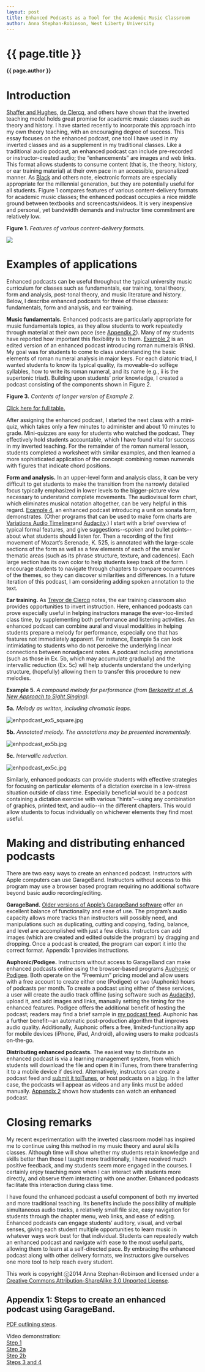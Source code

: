 ```yaml
---
layout: post
title: Enhanced Podcasts as a Tool for the Academic Music Classroom
author: Anna Stephan-Robinson, West Liberty University
---
```


{{ page.title }}
================
**{{ page.author }}**

Introduction
============

[Shaffer and Hughes](http://www.google.com/url?q=http%3A%2F%2Fwww.flipcamp.org%2Fengagingstudents%2Fshafferintro.html&sa=D&sntz=1&usg=AFQjCNHdo8F-0-l1EfsZ7XkcIsQnd1IutQ), [de Clercq](http://www.google.com/url?q=http%3A%2F%2Fwww.flipcamp.org%2Fengagingstudents%2FdeClercq.html&sa=D&sntz=1&usg=AFQjCNFS5ln7dEHE87dnYbodtijucAWSaw), and others have shown that the inverted teaching model holds great promise for academic music classes such as theory and history. I have started recently to incorporate this approach into my own theory teaching, with an encouraging degree of success. This essay focuses on the enhanced podcast, one tool I have used in my inverted classes and as a supplement in my traditional classes. Like a traditional audio podcast, an enhanced podcast can include pre-recorded or instructor-created audio; the “enhancements” are images and web links. This format allows students to consume content (that is, the theory, history, or ear training material) at their own pace in an accessible, personalized manner. As [Black](http://www.google.com/url?q=http%3A%2F%2Feric.ed.gov%2F%3Fid%3DEJ872487&sa=D&sntz=1&usg=AFQjCNFe8HDTUcgFxiePmkBBklpbZ9if3Q) and others note, electronic formats are especially appropriate for the millennial generation, but they are potentially useful for all students. Figure 1 compares features of various content-delivery formats for academic music classes; the enhanced podcast occupies a nice middle ground between textbooks and screencasts/videos. It is very inexpensive and personal, yet bandwidth demands and instructor time commitment are relatively low.

**Figure 1.** *Features of various content-delivery formats.*

[![](images/SR-image03.png)](images/SR-image03.png)

Examples of applications
========================

Enhanced podcasts can be useful throughout the typical university music curriculum for classes such as fundamentals, ear training, tonal theory, form and analysis, post-tonal theory, and music literature and history. Below, I describe enhanced podcasts for three of these classes: fundamentals, form and analysis, and ear training.

**Music fundamentals.** Enhanced podcasts are particularly appropriate for music fundamentals topics, as they allow students to work repeatedly through material at their own pace (see [Appendix 2](images/SR-Appendix02.pdf)). Many of my students have reported how important this flexibility is to them. [Example 2](https://docs.google.com/file/d/0B0rOIBDWklVoTTlzaTlzeGtpNVE/edit) is an edited version of an enhanced podcast introducing roman numerals (RNs). My goal was for students to come to class understanding the basic elements of roman numeral analysis in major keys. For each diatonic triad, I wanted students to know its typical quality, its moveable-do solfège syllables, how to write its roman numeral, and its name (e.g., ii is the supertonic triad). Building upon students’ prior knowledge, I created a podcast consisting of the components shown in Figure 2.

**Figure 3.** *Contents of longer version of Example 2.*

[Click here for full table.](SRFigure2.html)

After assigning the enhanced podcast, I started the next class with a mini-quiz, which takes only a few minutes to administer and about 10 minutes to grade. Mini-quizzes are easy for students who watched the podcast. They effectively hold students accountable, which I have found vital for success in my inverted teaching. For the remainder of the roman numeral lesson, students completed a worksheet with similar examples, and then learned a more sophisticated application of the concept: combining roman numerals with figures that indicate chord positions.

**Form and analysis.** In an upper-level form and analysis class, it can be very difficult to get students to make the transition from the narrowly detailed focus typically emphasized in lower levels to the bigger-picture view necessary to understand complete movements. The audiovisual form chart, which eliminates musical notation altogether, can be very helpful in this regard. [Example 4](http://www.google.com/url?q=http%3A%2F%2Fenhancedpodcastsmusicclassroom.blogspot.com%2F2014%2F07%2Fexample-2.html&sa=D&sntz=1&usg=AFQjCNGMLC3CsFMYTnjQt9n1_PsnBo4wOA), an enhanced podcast introducing a unit on sonata form, demonstrates. (Other programs that can be used to make form charts are [Variations Audio Timeliner](http://www.google.com/url?q=http%3A%2F%2Fvariations.sourceforge.net%2Fvat%2Findex.html&sa=D&sntz=1&usg=AFQjCNGhq0DvYQgwyxcNxrA4HHCXErMobw)and [Audacity](http://www.google.com/url?q=http%3A%2F%2Fwww.flipcamp.org%2Fengagingstudents%2Fpeebles.html&sa=D&sntz=1&usg=AFQjCNE8NUmnYZRGs7F-sW3j3Sxp01c2Bg).) I start with a brief overview of typical formal features, and give suggestions--spoken and bullet points--about what students should listen for. Then a recording of the first movement of Mozart’s Serenade, K. 525, is annotated with the large-scale sections of the form as well as a few elements of each of the smaller thematic areas (such as its phrase structure, texture, and cadences). Each large section has its own color to help students keep track of the form. I encourage students to navigate through chapters to compare occurrences of the themes, so they can discover similarities and differences. In a future iteration of this podcast, I am considering adding spoken annotation to the text.

**Ear training.** As [Trevor de Clercq](http://www.google.com/url?q=http%3A%2F%2Fwww.flipcamp.org%2Fengagingstudents%2FdeClercq.html&sa=D&sntz=1&usg=AFQjCNFS5ln7dEHE87dnYbodtijucAWSaw) notes, the ear training classroom also provides opportunities to invert instruction. Here, enhanced podcasts can prove especially useful in helping instructors manage the ever-too-limited class time, by supplementing both performance and listening activities. An enhanced podcast can combine aural and visual modalities in helping students prepare a melody for performance, especially one that has features not immediately apparent. For instance, Example 5a can look intimidating to students who do not perceive the underlying linear connections between nonadjacent notes. A podcast including annotations (such as those in Ex. 5b, which may accumulate gradually) and the intervallic reduction (Ex. 5c) will help students understand the underlying structure, (hopefully) allowing them to transfer this procedure to new melodies.

**Example 5.** *A compound melody for performance (from [Berkowitz et al, A New Approach to Sight Singing](https://openlibrary.org/works/OL16010686W/A_new_approach_to_sight_singing)).*

**5a.** *Melody as written, including chromatic leaps.*

![enhpodcast\_ex5\_square.jpg](images/SR-image00.jpg)

**5b.** *Annotated melody. The annotations may be presented incrementally.*

![enhpodcast\_ex5b.jpg](images/SR-image02.jpg)

**5c.** *Intervallic reduction.*

![enhpodcast\_ex5c.jpg](images/SR-image01.jpg)

Similarly, enhanced podcasts can provide students with effective strategies for focusing on particular elements of a dictation exercise in a low-stress situation outside of class time. Especially beneficial would be a podcast containing a dictation exercise with various “hints”--using any combination of graphics, printed text, and audio--in the different chapters. This would allow students to focus individually on whichever elements they find most useful.

Making and distributing enhanced podcasts
=========================================

There are two easy ways to create an enhanced podcast. Instructors with Apple computers can use GarageBand. Instructors without access to this program may use a browser based program requiring no additional software beyond basic audio recording/editing.

**GarageBand.** [Older versions of Apple’s GarageBand](http://www.google.com/url?q=http%3A%2F%2Fsupport.apple.com%2Fkb%2FHT5971%3Fviewlocale%3Den_US%26locale%3Den_US&sa=D&sntz=1&usg=AFQjCNH53tQp5Us1W5NhKUpx3D5DWxTsVQ)[ software](http://www.google.com/url?q=http%3A%2F%2Fsupport.apple.com%2Fkb%2FHT5971%3Fviewlocale%3Den_US%26locale%3Den_US&sa=D&sntz=1&usg=AFQjCNH53tQp5Us1W5NhKUpx3D5DWxTsVQ) offer an excellent balance of functionality and ease of use. The program’s audio capacity allows more tracks than instructors will possibly need, and manipulations such as duplicating, cutting and copying, fading, balance, and level are accomplished with just a few clicks. Instructors can add images (which are created and edited outside the program) by dragging and dropping. Once a podcast is created, the program can export it into the correct format. Appendix 1 provides instructions.

**Auphonic/Podigee.** Instructors without access to GarageBand can make enhanced podcasts online using the browser-based programs [Auphonic](https://www.google.com/url?q=https%3A%2F%2Fauphonic.com%2Flanding&sa=D&sntz=1&usg=AFQjCNFgIHOoi9BIEMOgBITIINc359PQBw) or [Podigee](https://www.google.com/url?q=https%3A%2F%2Fwww.podigee.com%2Fen%2Fhome&sa=D&sntz=1&usg=AFQjCNFaTIx-78Bfi1GSTiHN1t2GnXqmUw). Both operate on the “Freemium” pricing model and allow users with a free account to create either one (Podigee) or two (Auphonic) hours of podcasts per month. To create a podcast using either of these services, a user will create the audio track offline (using software such as [Audacity](http://www.google.com/url?q=http%3A%2F%2Faudacity.sourceforge.net&sa=D&sntz=1&usg=AFQjCNGfhEWoDNzU1waXp73d8oqSHacSZw)), upload it, and add images and links, manually setting the timing for the enhanced features. Podigee offers the additional benefit of hosting the podcast; readers may find a brief sample in [my podcast feed](http://www.google.com/url?q=http%3A%2F%2Fanna-stephan.podigee.io&sa=D&sntz=1&usg=AFQjCNFkgkNQmBA9aRvzQ_0t4-Ein0yvrQ). Auphonic has a further benefit--an automatic post-production algorithm that improves audio quality. Additionally, Auphonic offers a free, limited-functionality app for mobile devices (iPhone, iPad, Android), allowing users to make podcasts on-the-go.

**Distributing enhanced podcasts.** The easiest way to distribute an enhanced podcast is via a learning management system, from which students will download the file and open it in iTunes, from there transferring it to a mobile device if desired. Alternatively, instructors can create a podcast feed and [submit it to](http://www.google.com/url?q=http%3A%2F%2Fsupport.apple.com%2Fkb%2FHT1819&sa=D&sntz=1&usg=AFQjCNHbbI8oXNPTaeLpGll27IqMCsLqog)[iTunes](http://www.google.com/url?q=http%3A%2F%2Fsupport.apple.com%2Fkb%2FHT1819&sa=D&sntz=1&usg=AFQjCNHbbI8oXNPTaeLpGll27IqMCsLqog), or host podcasts on a [blog](http://www.google.com/url?q=http%3A%2F%2Fenhancedpodcastsmusicclassroom.blogspot.com&sa=D&sntz=1&usg=AFQjCNGVXPszg8gdewC4c-XHs8L-bCLWzw). In the latter case, the podcasts will appear as videos and any links must be added manually. [Appendix 2](images/SR-Appendix02.pdf) shows how students can watch an enhanced podcast.

Closing remarks
===============

My recent experimentation with the inverted classroom model has inspired me to continue using this method in my music theory and aural skills classes. Although time will show whether my students retain knowledge and skills better than those I taught more traditionally, I have received much positive feedback, and my students seem more engaged in the courses. I certainly enjoy teaching more when I can interact with students more directly, and observe them interacting with one another. Enhanced podcasts facilitate this interaction during class time.

I have found the enhanced podcast a useful component of both my inverted and more traditional teaching. Its benefits include the possibility of multiple simultaneous audio tracks, a relatively small file size, easy navigation for students through the chapter menu, web links, and ease of editing. Enhanced podcasts can engage students’ auditory, visual, and verbal senses, giving each student multiple opportunities to learn music in whatever ways work best for that individual. Students can repeatedly watch an enhanced podcast and navigate with ease to the most useful parts, allowing them to learn at a self-directed pace. By embracing the enhanced podcast along with other delivery formats, we instructors give ourselves one more tool to help reach every student.

This work is copyright ⓒ2014 Anna Stephan-Robinson and licensed under a [Creative Commons Attribution-ShareAlike 3.0 Unported License](http://www.google.com/url?q=http%3A%2F%2Fcreativecommons.org%2Flicenses%2Fby-sa%2F3.0%2F&sa=D&sntz=1&usg=AFQjCNG4j2oPozXv2_VqmmLiVAToFtwKdA).

## Appendix 1: Steps to create an enhanced podcast using GarageBand.

[PDF outlining steps](https://drive.google.com/file/d/0B0rOIBDWklVoN3M5ZElNU0RVSEU/edit?usp=sharing).

Video demonstration:  
[Step 1](http://youtu.be/fXGU7KB3SUM)  
[Step 2a](http://youtu.be/VqinkSGXuJc)  
[Step 2b](http://youtu.be/tISZpp9idKI)  
[Steps 3 and 4](http://youtu.be/HhlM2XG1Sxk)

